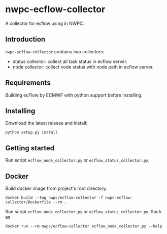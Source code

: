 # nwpc-ecflow-collector

A collector for ecflow using in NWPC.

## Introduction

`nwpc-ecflow-collector` contains two collectors:

- status collector: collect all task status in ecflow server.
- node collector: collect node status with node path in ecflow server.

## Requirements

Building ecFlow by ECMWF with python support before installing.

## Installing

Download the latest release and install:

```
python setup.py install
```

## Getting started

Run script `ecflow_node_collector.py` or `ecflow_status_collector.py`.

## Docker

Build docker image from project's root directory.

```
docker build --tag nwpc/ecflow-collector -f nwpc-ecflow-collector/Dockerfile --rm . 
```

Run script `ecflow_node_collector.py` or `ecflow_status_collector.py`. Such as

```
docker run --rm nwpc/ecflow-collector ecflow_node_collector.py --help
```
